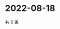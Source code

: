 # 2022-08-18

共 0 条

<!-- BEGIN WEIBO -->
<!-- 最后更新时间 Thu Aug 18 2022 12:00:55 GMT+0800 (China Standard Time) -->

<!-- END WEIBO -->

